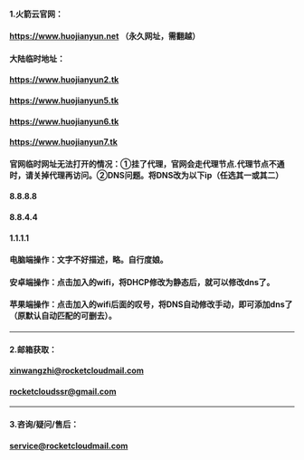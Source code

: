 #### 1.火箭云官网：
#### https://www.huojianyun.net   （永久网址，需翻越）
#### 大陆临时地址：
#### https://www.huojianyun2.tk 
#### https://www.huojianyun5.tk
#### https://www.huojianyun6.tk
#### https://www.huojianyun7.tk
#### 官网临时网址无法打开的情况：①挂了代理，官网会走代理节点.代理节点不通时，请关掉代理再访问。②DNS问题。将DNS改为以下ip（任选其一或其二）
#### 8.8.8.8
#### 8.8.4.4
#### 1.1.1.1
#### 电脑端操作：文字不好描述，略。自行度娘。
#### 安卓端操作：点击加入的wifi，将DHCP修改为静态后，就可以修改dns了。
#### 苹果端操作：点击加入的wifi后面的叹号，将DNS自动修改手动，即可添加dns了（原默认自动匹配的可删去）。
---------------------------------------
#### 2.邮箱获取：
#### xinwangzhi@rocketcloudmail.com
#### rocketcloudssr@gmail.com
---------------------------------------
#### 3.咨询/疑问/售后：
#### service@rocketcloudmail.com
